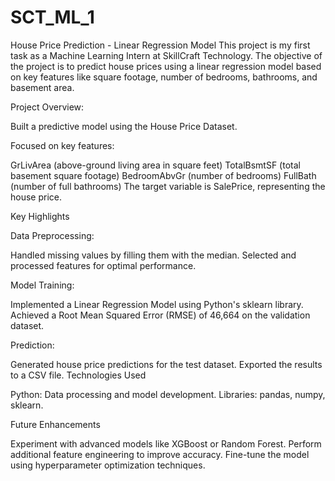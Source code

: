 # SCT_ML_1
House Price Prediction - Linear Regression Model
This project is my first task as a Machine Learning Intern at SkillCraft Technology. The objective of the project is to predict house prices using a linear regression model based on key features like square footage, number of bedrooms, bathrooms, and basement area.

Project Overview:

Built a predictive model using the House Price Dataset.

Focused on key features:

GrLivArea (above-ground living area in square feet)
TotalBsmtSF (total basement square footage)
BedroomAbvGr (number of bedrooms)
FullBath (number of full bathrooms)
The target variable is SalePrice, representing the house price.

Key Highlights

Data Preprocessing:

Handled missing values by filling them with the median.
Selected and processed features for optimal performance.

Model Training:

Implemented a Linear Regression Model using Python's sklearn library.
Achieved a Root Mean Squared Error (RMSE) of 46,664 on the validation dataset.

Prediction:

Generated house price predictions for the test dataset.
Exported the results to a CSV file.
Technologies Used

Python: Data processing and model development.
Libraries: pandas, numpy, sklearn.

Future Enhancements

Experiment with advanced models like XGBoost or Random Forest.
Perform additional feature engineering to improve accuracy.
Fine-tune the model using hyperparameter optimization techniques.
